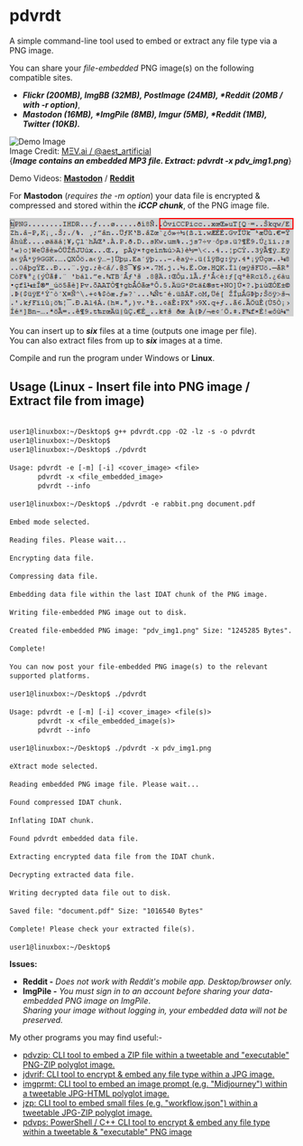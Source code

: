 # pdvrdt

A simple command-line tool used to embed or extract any file type via a PNG image.  

You can share your *file-embedded* PNG image(s) on the following compatible sites.

* ***Flickr (200MB), ImgBB (32MB), PostImage (24MB), \*Reddit (20MB / with -r option)***, 
* ***Mastodon (16MB), \*ImgPile (8MB), Imgur (5MB), \*Reddit (1MB), Twitter (10KB).***

![Demo Image](https://github.com/CleasbyCode/pdvrdt/blob/main/demo_image/pdv_img1.png)  
Image Credit: [MΞV.ai / @aest_artificial](https://twitter.com/aest_artificial)  
{***Image contains an embedded MP3 file. Extract: pdvrdt -x pdv_img1.png***} 

Demo Videos: [**Mastodon**](https://youtu.be/veODZ_xaBDQ) / [**Reddit**](https://youtu.be/p34bii_b8n4)  
 
For **Mastodon** (*requires the -m option*) your data file is encrypted & compressed and stored within the ***iCCP chunk***, 
of the PNG image file.

![profile Image](https://github.com/CleasbyCode/pdvrdt/blob/main/demo_image/icc_rdt.png)  

You can insert up to ***six*** files at a time (outputs one image per file).  
You can also extract files from up to ***six*** images at a time.

Compile and run the program under Windows or **Linux**.

## Usage (Linux - Insert file into PNG image / Extract file from image)

```console

user1@linuxbox:~/Desktop$ g++ pdvrdt.cpp -O2 -lz -s -o pdvrdt
user1@linuxbox:~/Desktop$
user1@linuxbox:~/Desktop$ ./pdvrdt 

Usage: pdvrdt -e [-m] [-i] <cover_image> <file>  
       pdvrdt -x <file_embedded_image>  
       pdvrdt --info

user1@linuxbox:~/Desktop$ ./pdvrdt -e rabbit.png document.pdf
  
Embed mode selected.

Reading files. Please wait...

Encrypting data file.

Compressing data file.

Embedding data file within the last IDAT chunk of the PNG image.

Writing file-embedded PNG image out to disk.

Created file-embedded PNG image: "pdv_img1.png" Size: "1245285 Bytes".

Complete!

You can now post your file-embedded PNG image(s) to the relevant supported platforms.

user1@linuxbox:~/Desktop$ ./pdvrdt

Usage: pdvrdt -e [-m] [-i] <cover_image> <file(s)>  
       pdvrdt -x <file_embedded_image(s)>  
       pdvrdt --info
        
user1@linuxbox:~/Desktop$ ./pdvrdt -x pdv_img1.png

eXtract mode selected.

Reading embedded PNG image file. Please wait...

Found compressed IDAT chunk.

Inflating IDAT chunk.

Found pdvrdt embedded data file.

Extracting encrypted data file from the IDAT chunk.

Decrypting extracted data file.

Writing decrypted data file out to disk.

Saved file: "document.pdf" Size: "1016540 Bytes"

Complete! Please check your extracted file(s).
  
user1@linuxbox:~/Desktop$ 

```
**Issues:**
* **Reddit -** *Does not work with Reddit's mobile app. Desktop/browser only.*
* **ImgPile -** *You must sign in to an account before sharing your data-embedded PNG image on ImgPile*.  
		*Sharing your image without logging in, your embedded data will not be preserved.*

 My other programs you may find useful:-
 
* [pdvzip: CLI tool to embed a ZIP file within a tweetable and "executable" PNG-ZIP polyglot image.](https://github.com/CleasbyCode/pdvzip)
* [jdvrif: CLI tool to encrypt & embed any file type within a JPG image.](https://github.com/CleasbyCode/jdvrif)
* [imgprmt: CLI tool to embed an image prompt (e.g. "Midjourney") within a tweetable JPG-HTML polyglot image.](https://github.com/CleasbyCode/imgprmt)
* [jzp: CLI tool to embed small files (e.g. "workflow.json") within a tweetable JPG-ZIP polyglot image.](https://github.com/CleasbyCode/jzp)  
* [pdvps: PowerShell / C++ CLI tool to encrypt & embed any file type within a tweetable & "executable" PNG image](https://github.com/CleasbyCode/pdvps)

##
